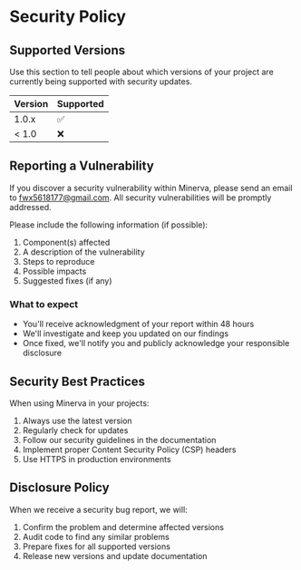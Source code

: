 # Security Policy

## Supported Versions

Use this section to tell people about which versions of your project are
currently being supported with security updates.

| Version | Supported          |
| ------- | ------------------ |
| 1.0.x   | :white_check_mark: |
| < 1.0   | :x:                |

## Reporting a Vulnerability

If you discover a security vulnerability within Minerva, please send an email to fwx5618177@gmail.com. All security vulnerabilities will be promptly addressed.

Please include the following information (if possible):

1. Component(s) affected
2. A description of the vulnerability
3. Steps to reproduce
4. Possible impacts
5. Suggested fixes (if any)

### What to expect

- You'll receive acknowledgment of your report within 48 hours
- We'll investigate and keep you updated on our findings
- Once fixed, we'll notify you and publicly acknowledge your responsible disclosure

## Security Best Practices

When using Minerva in your projects:

1. Always use the latest version
2. Regularly check for updates
3. Follow our security guidelines in the documentation
4. Implement proper Content Security Policy (CSP) headers
5. Use HTTPS in production environments

## Disclosure Policy

When we receive a security bug report, we will:

1. Confirm the problem and determine affected versions
2. Audit code to find any similar problems
3. Prepare fixes for all supported versions
4. Release new versions and update documentation

